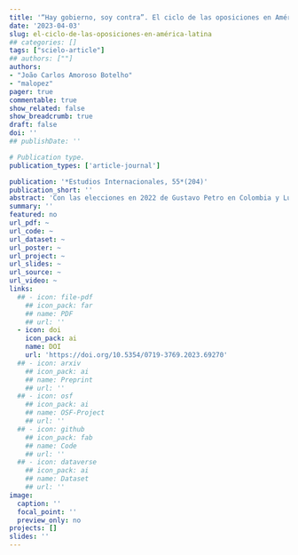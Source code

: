 ```yaml
---
title: '“Hay gobierno, soy contra”. El ciclo de las oposiciones en América Latina'
date: '2023-04-03'
slug: el-ciclo-de-las-oposiciones-en-américa-latina
## categories: []
tags: ["scielo-article"]
## authors: [""]
authors:
- "João Carlos Amoroso Botelho"
- "malopez"
pager: true
commentable: true
show_related: false
show_breadcrumb: true
draft: false
doi: ''
## publishDate: ''

# Publication type.
publication_types: ['article-journal']

publication: '*Estudios Internacionales, 55*(204)'
publication_short: ''
abstract: 'Con las elecciones en 2022 de Gustavo Petro en Colombia y Luiz Inácio Lula da Silva en Brasil, de pronto se ha propagado el análisis sobre el retorno de la marea rosa a América Latina. Este artículo argumenta que se observa más bien en la región un ciclo de las oposiciones, con la alternancia de gobiernos de colores distintos desde el fin en los años 2010 del giro a la izquierda. Para fundamentar ese punto, se presentan datos sobre las alternancias y las dificultades de los/as presidentes en mantener una tasa de aprobación superior a la de desaprobación desde un principio. El análisis muestra que percepciones negativas sobre la situación económica actual del país y la capacidad para combatir la pandemia de Covid-19 son los factores que pesan más en la evaluación gubernamental. La polarización política y la exposición a redes sociales también cobran su precio, pues hay evidencias de que el alineamiento ideológico condiciona la opinión y de que usuarios de redes sociales son más críticos al gobierno. Todo lo descrito apunta para que, sea cual sea el color ideológico del gobernante, habrá dificultades para mantenerse como tal.'
summary: ''
featured: no
url_pdf: ~
url_code: ~
url_dataset: ~
url_poster: ~
url_project: ~
url_slides: ~
url_source: ~
url_video: ~
links:
  ## - icon: file-pdf
    ## icon_pack: far
    ## name: PDF
    ## url: ''
  - icon: doi
    icon_pack: ai
    name: DOI
    url: 'https://doi.org/10.5354/0719-3769.2023.69270'
  ## - icon: arxiv
    ## icon_pack: ai
    ## name: Preprint
    ## url: ''
  ## - icon: osf
    ## icon_pack: ai
    ## name: OSF-Project
    ## url: ''
  ## - icon: github
    ## icon_pack: fab
    ## name: Code
    ## url: ''
  ## - icon: dataverse
    ## icon_pack: ai
    ## name: Dataset
    ## url: ''
image:
  caption: ''
  focal_point: ''
  preview_only: no
projects: []
slides: ''
---
```

